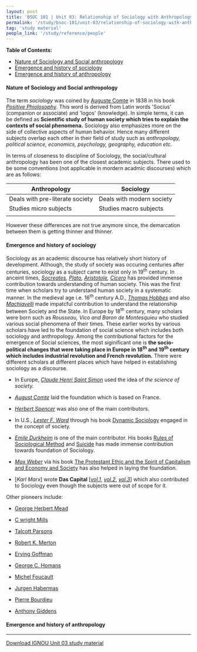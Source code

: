 ```yaml
---
layout: post
title: 'BSOC 101 | Unit 03: Relationship of Sociology with Anthropology'
permalink: '/study/bsoc-101/unit-03/relationship-of-sociology-with-anthropology.html'
tag: 'study material'
people_link: '/study/reference/people'
---
```


**Table of Contents:**

- [Nature of Sociology and Social anthropology](#nature-of-sociology-and-social-anthropology)
- [Emergence and history of sociology](#emergence-and-history-of-sociology)
- [Emergence and history of anthropology](#emergence-and-history-of-anthropology)

#### Nature of Sociology and Social anthropology

The term *sociology* was coined by [Auguste Comte](/study/reference/people/auguste-comte) in 1838 in his book [*Positive Phiolosophy*](https://app.treasure.cloud/share/public/b6356ccc97b9d1a4724b019b8916ea6df564ef29b458dc876c63e6efdfe2cd34). This word is derived from Latin words 'Socius' (companion or associate) and 'logos' (knowledge). In simple terms, it can be defined as **Scientific study of human society which tries to explain the contexts of social phenomena.** Sociology also emphasizes more on the side of collective aspects of human behavior. Hence many different subjects overlap each other in their field of study such as *anthropology, political science, economics, psychology, geography, education etc.* 

In terms of closeness to discipline of Sociology, the social/cultural anthropology has been one of the closest academic subjects. There used to be some conventions (not applicable in mordern acadmic discourses) which are as follows:

| Anthropology                    | Sociology                 |
|---------------------------------|---------------------------|
| Deals with pre-literate society | Deals with modern society |
| Studies micro subjects          | Studies macro subjects    |
|                                 |                           |

However these differences are not true anymore since, the demarcation between them is getting thinner and thinner. 

#### Emergence and history of sociology

Sociology as an academic discourse has relatively short history of development. Although, the study of society was occuring centuries after centuries, sociology as a subject came to exist only in 19<sup>th</sup> century. In anceint times, *[Socreates](https://en.wikipedia.org/wiki/Socrates), [Plato](https://en.wikipedia.org/wiki/Plato), [Aristotole](https://en.wikipedia.org/wiki/Aristotle), [Cicero](https://en.wikipedia.org/wiki/Cicero)* has provided immense contribution towards understanding of human society. This was the first time when scholars try to understand human society in a systematic manner. In the medieval age i.e. 16<sup>th</sup> century A.D., *[Thomas Hobbes](/study/reference/people/thomas-hobbes.html)* and also *[Machiavelli](https://en.wikipedia.org/wiki/Niccol%C3%B2_Machiavelli)* made impatcful contribution to understand the relationship between Society and the State. In Europe by 18<sup>th</sup> century, many scholars were born such as *Rousseau, Vico and Baron de Montesquieu* who studied various social phenomena of their times. These earlier works by various scholars have led to the foundation of social science which includes both sociology and anthropology. Among the contributional factors for the emergence of Social sciences, the most siginificant one is **the socio-political changes that were taking place in Europe in 18<sup>th</sup> and 19<sup>th</sup> century which includes industrial revolution and French revolution.** There were different scholars at different places which have helped in establishing sociology as a discourse. 

- In Europe, [*Claude Henri Saint Simon*]({{page.people_link}}/claude-henri-de-rouvroy-de-saint-simon.html) used the idea of *the science of society.*
    
- [*August Comte*]({{page.people_link}}/auguste-comte.html) laid the foundation which is based on France. 
  
- [*Herbert Spencer*]({{page.people_link}}/herber-spencer.html) was also one of the main contributors.
  
- In U.S., [*Lester F. Ward*]({{page.people_link}}/lester-ward.html) through his book [Dynamic Sociology](https://app.treasure.cloud/share/public/0223311782e6bce0ad1e7f2bc5d6064f8a2491cccec2eb91fc9e417c3a8a354b) engaged in the concept of society. 
  
- [*Emile Durkheim*]({{page.people_link}}/emile-durkheim.html) is one of the main contributor. His books [Rules of Sociological Method](https://app.treasure.cloud/share/public/fa6271260fa57e2319a528ea5e35da0af3526e72d5349956974cfa68bd405200) and [Suicide](https://app.treasure.cloud/share/public/7443ed311f8cb1f2691c07e5e5bf8e51a5a60171c99228b529b8bf0e749ed018) has made immense contribution towards foundation of Sociology. 
  
- [*Max Weber*]({{page.people_link}}/max-weber.html) via his book [The Protestant Ethic and the Spirit of Capitalism and Economy and Society](https://app.treasure.cloud/share/public/c5779b065dca6beaef4901d1a9b30a6a26bf99e459b5f0798bb3b66738b20391) has also helped in laying the foundation. 
  
- [*Karl Marx*] wrote **Das Capital** [[*vol.1*](/assets/study/books/karl-marx-das-capital-vol-1.pdf), [*vol.2*](/assets/study/books/karl-marx-das-capital-vol-2.pdf), [*vol.3*](/assets/study/books/karl-marx-das-capital-vol-3.pdf)] which also contributed to Sociology even though the subjects were out of scope for it. 

Other pioneers include:

- [George Herbert Mead]({{page.people_link}}/george-herbert-mead.html)
  
- [C wright Mills]({{page.people_link}}/c-wright-mills.html)
  
- [Talcott Parsons]({{page.people_link}}/talcott-parsons.html)
  
- [Robert K. Merton]({{page.people_link}}/robert-k-merton.html)
  
- [Erving Goffman]({{page.people_link}}/erving-goffman.html)
  
- [George C. Homans]({{page.people_link}}/george-c-homans.html)
  
- [Michel Foucault]({{page.people_link}}/michel-foucault.html)
  
- [Jurgen Habermas]({{page.people_link}}/jurgen-habermas.html)
  
- [Pierre Bourdieu]({{page.people_link}}/pierre-bourdieu.html)
  
- [Anthony Giddens]({{page.people_link}}/anthony-giddens.html)


#### Emergence and history of anthropology




----

<span class="tag is-medium is-primary is-light">[Download IGNOU Unit 03 study material](\assets\study\bsoc-101\unit-3.pdf)</span>
